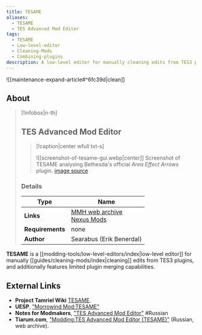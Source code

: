 ```yaml
---
title: TESAME
aliases:
  - TESAME
  - TES Advanced Mod Editor
tags:
  - TESAME
  - Low-level-editor
  - Cleaning-Mods
  - Combining-plugins
description: A low-level editor for manually cleaning edits from TES3 plugins, and additionally features limited plugin merging capabilities.
---
```


![[maintenance-expand-article#^6fc39d|clean]]

## About

> [!infobox|n-th]
> 
> ## TES Advanced Mod Editor
> 
> > [!caption|center wfull txt-s]
> > 
> > ![[screenshot-of-tesame-gui.webp|center]]
> > Screenshot of TESAME analysing Bethesda's official _Area Effect Arrows_ plugin.
> > [image source](https://staticdelivery.nexusmods.com/mods/100/images/50810/50810-1645632971-1207342170.jpeg)
> 
> ### Details
> 
> | Type | Name |
> | --- | --- |
> | **Links** | [MMH web archive](https://web.archive.org/web/20221002140511/http://mw.modhistory.com/download-95-5289)<br>[Nexus Mods](https://www.nexusmods.com/morrowind/mods/50810) |
> | **Requirements** | none |
> | **Author** | Searabus (Erik Benerdal) |

**TESAME** is a [[modding-tools/low-level-editors/index|low-level editor]] for manually [[guides/cleaning-mods/index|cleaning]] edits from TES3 plugins, and additionally features limited plugin merging capabilities.

## External Links

- **Project Tamriel Wiki** [TESAME](https://wiki.project-tamriel.com/wiki/TESAME).
- **UESP**, ["Morrowind Mod:TESAME"](https://en.m.uesp.net/wiki/Morrowind_Mod:TESAME)
- **Notes for Modmakers**, ["TES Advanced Mod Editor"](https://morrowind-nif.github.io/Notes_RU/tes_advanced_mod_editor.htm) #Russian
- **Tiarum.com**, ["Modding:TES Advanced Mod Editor (TESAME)"](https://web.archive.org/web/20180809031619/http://tiarum.com/wiki/Modding:TES_Advanced_Mod_Editor_(TESAME)) (Russian, web archive).